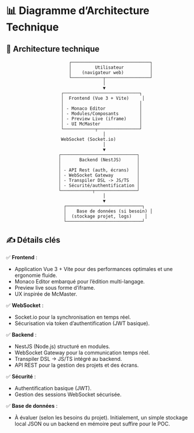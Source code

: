
# 📊 Diagramme d’Architecture Technique

## 🔗 Architecture technique

```
                        ┌──────────────────────────────┐
                        │         Utilisateur          │
                        │    (navigateur web)          │
                        └────────────┬─────────────────┘
                                     │
                                     ▼
                     ┌─────────────────────────────┐
                     │  Frontend (Vue 3 + Vite)     │
                     │                             │
                     │ - Monaco Editor             │
                     │ - Modules/Composants        │
                     │ - Preview Live (iframe)     │
                     │ - UI McMaster               │
                     └────────────┬────────────────┘
                                     │
                     WebSocket (Socket.io)
                                     │
                                     ▼
                    ┌─────────────────────────────┐
                    │       Backend (NestJS)      │
                    │                             │
                    │ - API Rest (auth, écrans)   │
                    │ - WebSocket Gateway         │
                    │ - Transpiler DSL -> JS/TS   │
                    │ - Sécurité/authentification │
                    └────────────┬────────────────┘
                                     │
                                     ▼
                      ┌─────────────────────────────┐
                      │    Base de données (si besoin) │
                      │  (stockage projet, logs)     │
                      └─────────────────────────────┘
```

## ✍️ Détails clés

✅ **Frontend** :
- Application Vue 3 + Vite pour des performances optimales et une ergonomie fluide.
- Monaco Editor embarqué pour l’édition multi-langage.
- Preview live sous forme d’iframe.
- UX inspirée de McMaster.

✅ **WebSocket** :
- Socket.io pour la synchronisation en temps réel.
- Sécurisation via token d’authentification (JWT basique).

✅ **Backend** :
- NestJS (Node.js) structuré en modules.
- WebSocket Gateway pour la communication temps réel.
- Transpiler DSL -> JS/TS intégré au backend.
- API REST pour la gestion des projets et des écrans.

✅ **Sécurité** :
- Authentification basique (JWT).
- Gestion des sessions WebSocket sécurisée.

✅ **Base de données** :
- À évaluer (selon les besoins du projet). Initialement, un simple stockage local JSON ou un backend en mémoire peut suffire pour le POC.
